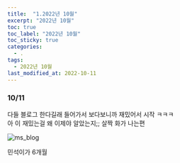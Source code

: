```yaml
---
title:  "1.2022년 10월"
excerpt: "2022년 10월"
toc: true
toc_label: "2022년 10월"
toc_sticky: true
categories:
  - .
tags:
  - 2022년 10월
last_modified_at: 2022-10-11
---
```


### 10/11

다들 블로그 한다길래 들어가서 보다보니까 재밌어서 시작 ㅋㅋㅋ
<br>
아 이 재밌는걸 왜 이제야 알았는지;; 살짝 화가 나는편

![ms_blog](https://user-images.githubusercontent.com/97441976/195007112-c9d1ba23-c457-4412-a10f-31f0cbe8f2b9.jpeg)

민석이가 6개월
